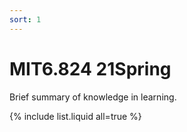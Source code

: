 ```yaml
---
sort: 1
---
```


# MIT6.824 21Spring

Brief summary of knowledge in learning.

{% include list.liquid all=true %}